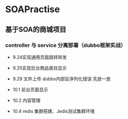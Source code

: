 # SOAPractise
## 基于SOA的商城项目 

### controller 与 service 分离部署（dubbo框架实战）

* 9.24实现通用页面跳转转发
 
* 9.25实现后台商品类目显示   

* 9.29 文件上传  dubbo内部反序列化错误  先放一放

* 10.1 前台页面显示 

* 10.2 内容管理

* 10.4 redis 集群搭建、Jedis测试集群环境